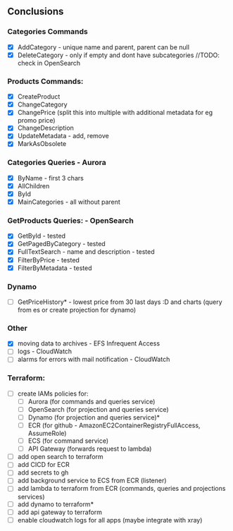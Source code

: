 ## Conclusions

### Categories Commands
- [x] AddCategory - unique name and parent, parent can be null
- [x] DeleteCategory - only if empty and dont have subcategories //TODO: check in OpenSearch

### Products Commands:
- [x] CreateProduct  
- [x] ChangeCategory  
- [x] ChangePrice (split this into multiple with additional metadata for eg promo price)  
- [x] ChangeDescription  
- [x] UpdateMetadata - add, remove  
- [x] MarkAsObsolete

### Categories Queries - Aurora
- [x] ByName - first 3 chars 
- [x] AllChildren  
- [X] ById  
- [x] MainCategories - all without parent  

### GetProducts Queries: - OpenSearch
- [x] GetById - tested  
- [x] GetPagedByCategory - tested  
- [x] FullTextSearch - name and description - tested  
- [x] FilterByPrice - tested  
- [x] FilterByMetadata - tested  

### Dynamo
- [ ] GetPriceHistory* - lowest price from 30 last days :D and charts (query from es or create projection for dynamo)

### Other
- [x] moving data to archives - EFS Infrequent Access  
- [ ] logs - CloudWatch  
- [ ] alarms for errors with mail notification - CloudWatch  

### Terraform:
- [ ] create IAMs policies for: 
    - [ ] Aurora (for commands and queries service)
    - [ ] OpenSearch (for projection and queries service)
    - [ ] Dynamo (for projection and queries service)*
    - [ ] ECR (for github - AmazonEC2ContainerRegistryFullAccess, AssumeRole)
    - [ ] ECS (for command service)
    - [ ] API Gateway (forwards request to lambda)
- [ ] add open search to terraform
- [ ] add CICD for ECR
- [ ] add secrets to gh
- [ ] add background service to ECS from ECR (listener)
- [ ] add lambda to terraform from ECR (commands, queries and projections services)
- [ ] add dynamo to terraform*
- [ ] add api gateway to terraform
- [ ] enable cloudwatch logs for all apps (maybe integrate with xray)